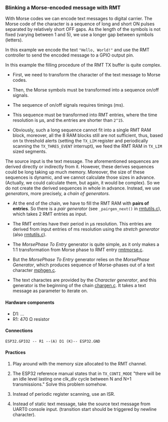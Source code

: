 ### Blinking a Morse-encoded message with RMT

With Morse codes we can encode text messages to digital carrier.
The Morse code of the character is a sequence of long and short ON pulses
separated by relatively short OFF gaps.
As the length of the symbols is not fixed (varying between 1 and 5),
we use a longer gap between symbols (letters).

In this example we encode the text `"Hello, World!"` and use the RMT controller
to send the encoded message to a GPIO output pin.

In this example the filling procedure of the RMT TX buffer is quite complex.

* First, we need to transform the character of the text message to Morse codes.

* Then, the Morse symbols must be transformed into a sequence on/off signals.

* The sequence of on/off signals requires timings (ms).

* This sequence must be transformed into RMT entries, where the time resolution is µs,
and the.entries are shorter than `2^15`.

* Obviously, such a long sequence cannot fit into a single RMT RAM block, moreover,
all the 8 RAM blocks still are not sufficient, thus, based on tx threshold alerts
(setting the `TX_LIM` register and periodically scanning the `TX_THRES_EVENT` interrupt),
we feed the RMT RAM in `TX_LIM` sized segments.

The source input is the text message.
The aforementioned sequences are derived directly or indirectly from it.
However, these derives sequences could be long taking up much memory.
Moreover, the size of these sequences is dynamic, and we cannot calculate those sizes in advance.
(Actually, we could calculate them, but again, it would be complex).
So we do not create the derived sequences in whole in advance.
Instead, we use *generators*, more precisely, a *chain of generators*.

* At the end of the chain, we have to fill the RMT RAM with **pairs of entries**.
So there is a *pair generator* (see `_pairgen_next()` in [rmtutils.c](../../src/utils/rmtutils.c)),
which takes 2 RMT entries as input.

* The RMT entries have their period in µs resolution.
This entries are derived from input entries of ms resolution using the *stretch generator*
(also [rmtutils.c](../../src/utils/rmtutils.c)).

* The *MorsePhase To Entry* generator is quite simple, as it only makes a 1:1 transformation from Morse phase to RMT entry [rmtmorse.c](rmtmorse.c).

* But the *MorsePhase To Entry* generator relies on the *MorsePhase Generator*,
 which produces sequence of Morse-phases out of a text character [mphgen.c](mphgen.c).

* The text charactes are provided by the *Character generator*,
and this generator is the beginning of the chain [chargen.c](chargen.c).
It takes a text message as parameter to iterate on.

#### Hardware components

* D1: ...
* R1: 470 Ω resistor

#### Connections

```
ESP32.GPIO2 -- R1 --(A) D1 (K)-- ESP32.GND
```

#### Practices

1. Play around with the memory size allocated to the RMT channel.

2. The ESP32 reference manual states that in `TX_CONTI_MODE`
"there will be an idle level lasting one clk_div cycle between N and N+1 transmissions."
Solve this problem somehow.

3. Instead of periodic register scanning, use an ISR.

4. Instead of static text message, take the source text message from UART0 console input.
(transition start should be triggered by newline character).
